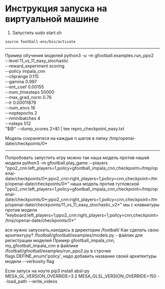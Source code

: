 # Инструкция запуска на виртуальной машине


1) Запустить sudo start.sh

```cd football
source football-env/bin/activate
```
******************
Пример обучения моделей
python3 -u -m gfootball.examples.run_ppo2 \
  --level 11_vs_11_easy_stochastic \
  --reward_experiment scoring \
  --policy impala_cnn \
  --cliprange 0.115 \
  --gamma 0.997 \
  --ent_coef 0.00155 \
  --num_timesteps 50000 \
  --max_grad_norm 0.76 \
  --lr 0.00011879 \
  --num_envs 16 \
  --noptepochs 2 \
  --nminibatches 4 \
  --nsteps 512 \
  "$@" --dump_scores 2>&1 | tee repro_checkpoint_easy.txt
 
 Модель сохранятеся на каждые n шагов в папку 
/tmp/openai-date/checkpoints/0*
*********************************
Попробовать запустить игру можно так
наша модель против нашей модели
python3 -m gfootball.play_game --players "ppo2_cnn:left_players=1,policy=gfootball_impala_cnn,checkpoint=/tmp/openai-date/checkpoints/0*;ppo2_cnn:right_players=1,policy=cnn,checkpoint=/tmp/openai-date/checkpoints/0*"
наша модель против гугловской
"ppo2_cnn:left_players=1,policy=gfootball_impala_cnn,checkpoint=/tmp/openai-date/checkpoints/0*;ppo2_cnn:right_players=1,policy=cnn,checkpoint=/tmp/openai-date/checkpoints/11_vs_11_easy_stochastic_v2*"
мы с клавиатуры против модели
"keyboard:left_players=1;ppo2_cnn:right_players=1,policy=cnn,checkpoint=/tmp/openai-date/checkpoints/0*"

все нужно запускать,находясь в директории /football/
Как сделать свою архитектуру?
/football/gfootball/examples/models.py - файлик для регистрации моделей 
Пример gfootball_impala_cnn, my_gfootball_impala_cnn
в файлике /football/gfootball/examples/run_ppo2.py
в строчке
flags.DEFINE_enum('policy', 
надо добавить название своей архитектуры модели
 --verbosity flag

Если запуск на ноуте
pip3 install absl-py
MESA_GL_VERSION_OVERRIDE=3.2 MESA_GLSL_VERSION_OVERRIDE=150
--load_path
--write_videos




